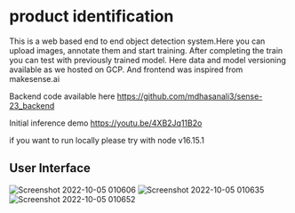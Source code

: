 # product identification 
This is a web based end to end object detection system.Here you can upload images, annotate them and start training. After completing the train you can test with previously trained model. Here data and model versioning available as we hosted on GCP. And frontend was inspired from makesense.ai

Backend code available here https://github.com/mdhasanali3/sense-23_backend 

Initial inference demo https://youtu.be/4XB2Jq11B2o


if you want to run locally please try with node v16.15.1
## User Interface


![Screenshot 2022-10-05 010606](https://user-images.githubusercontent.com/43574156/193908667-06c09225-f040-4277-bba6-ab21482726f1.png)
![Screenshot 2022-10-05 010635](https://user-images.githubusercontent.com/43574156/193908674-ed315e96-c5aa-4ea3-8703-10abe51c39b9.png)
![Screenshot 2022-10-05 010652](https://user-images.githubusercontent.com/43574156/193908673-b8d17dc4-e974-42cb-91e4-7466b7419925.png)
